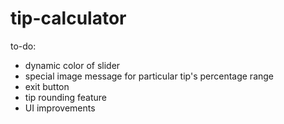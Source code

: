 # tip-calculator
to-do:
- dynamic color of slider
- special image message for particular tip's percentage range
- exit button
- tip rounding feature
- UI improvements
